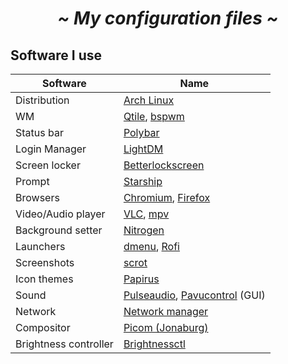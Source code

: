  <!-- HEADERS -->
 <h1 align="center">
  <b> 
   <i>
    ~ My configuration files ~
   </i>
  </b>
</h1>
 
## Software I use
|Software		| Name                                                                                                 					                                         |
|-----------------------|---------------------------------------------------------------------------------------------------------------------------------------|
| Distribution		| [Arch Linux](https://archlinux.org/)													                                                                                             |
| WM			| [Qtile](https://wiki.archlinux.org/title/Qtile), [bspwm](https://wiki.archlinux.org/title/Bspwm)														                                         |
| Status bar		| [Polybar](https://github.com/polybar/polybar)				                                               							                                         |
| Login Manager		| [LightDM](https://wiki.archlinux.org/title/LightDM)										                                                	                               |
| Screen locker		| [Betterlockscreen](https://github.com/betterlockscreen/betterlockscreen)								                                                             |
| Prompt		| [Starship](https://starship.rs/)										                                                                          			                             |
| Browsers		| [Chromium](https://www.chromium.org/chromium-projects/), [Firefox](https://www.mozilla.org/en-US/firefox/new/)		                                  |
| Video/Audio player	| [VLC](https://www.videolan.org/vlc/), [mpv](https://wiki.archlinux.org/title/Mpv)							               					                             |
| Background setter	| [Nitrogen](https://wiki.archlinux.org/title/Nitrogen)											                                                                          |
| Launchers		| [dmenu](https://tools.suckless.org/dmenu/), [Rofi](https://wiki.archlinux.org/title/Rofi)                                                        |
| Screenshots		| [scrot](https://github.com/resurrecting-open-source-projects/scrot)                                                                            |
| Icon themes		| [Papirus](https://github.com/PapirusDevelopmentTeam/papirus-icon-theme)     	                                                                  |
| Sound			| [Pulseaudio](https://wiki.archlinux.org/title/PulseAudio), [Pavucontrol](https://github.com/pulseaudio/pavucontrol) (GUI)		                         |
| Network		| [Network manager](https://wiki.archlinux.org/title/NetworkManager)									                                                                        |
| Compositor		| [Picom (Jonaburg)](https://github.com/jonaburg/picom) 											                                                                               |
|Brightness controller  | [Brightnessctl](https://github.com/Hummer12007/brightnessctl)                                                                         |
